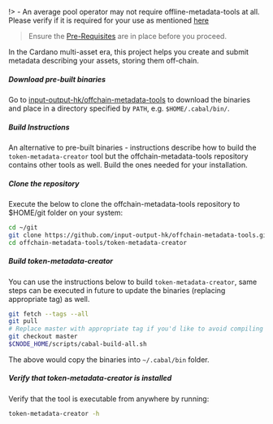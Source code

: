 !> - An average pool operator may not require offline-metadata-tools at all. Please verify if it is required for your use as mentioned [here](build.md#components)

>Ensure the [Pre-Requisites](basics.md#pre-requisites) are in place before you proceed.

In the Cardano multi-asset era, this project helps you create and submit metadata describing your assets, storing them off-chain.

##### Download pre-built binaries

Go to [input-output-hk/offchain-metadata-tools](https://github.com/input-output-hk/offchain-metadata-tools#pre-built-binaries) to download the binaries and place in a directory specified by `PATH`, e.g. `$HOME/.cabal/bin/`. 

##### Build Instructions

An alternative to pre-built binaries - instructions describe how to build the `token-metadata-creator` tool but the offchain-metadata-tools repository contains other tools as well. Build the ones needed for your installation.

##### Clone the repository

Execute the below to clone the offchain-metadata-tools repository to $HOME/git folder on your system:

``` bash
cd ~/git
git clone https://github.com/input-output-hk/offchain-metadata-tools.git
cd offchain-metadata-tools/token-metadata-creator
```

##### Build token-metadata-creator

You can use the instructions below to build `token-metadata-creator`, same steps can be executed in future to update the binaries (replacing appropriate tag) as well.

``` bash
git fetch --tags --all
git pull
# Replace master with appropriate tag if you'd like to avoid compiling against master
git checkout master
$CNODE_HOME/scripts/cabal-build-all.sh
```
The above would copy the binaries into `~/.cabal/bin` folder.

##### Verify that token-metadata-creator is installed

Verify that the tool is executable from anywhere by running:

``` bash
token-metadata-creator -h
```
